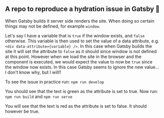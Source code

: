 ## A repo to reproduce a hydration issue in Gatsby 🧐
When Gatsby builds it server side renders the site. When doing so certain things may not be defined, for example ```window```.

Let's say I have a variable that is ```true``` if the window exists, and ```false``` otherwise. This variable is then used to set the value of a data attribute, e.g. ```<div data-attribute={variable} />```. In this case when Gatsby builds the site it will set the attribute to ```false``` as it should since window is not defined at this point. However when we load the site in the browser and the component is executed, we would expect the value to now be ```true``` since the window now exists. In this case Gatsby seems to ignore the new value... I don't know why, but I will!!

To see the issue in practice run:
```npm run develop```

You should see that the text is green as the attribute is set to true. Now run:
```npm run build``` and ```npm run serve```

You will see that the text is red as the attribute is set to false. It should however be true.
